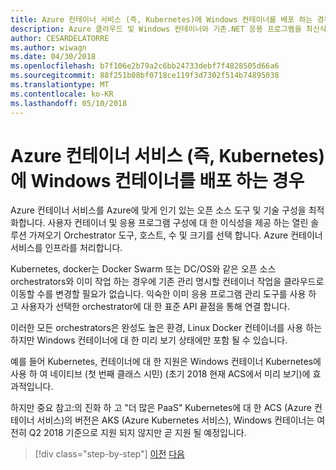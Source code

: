 ```yaml
---
title: Azure 컨테이너 서비스 (즉, Kubernetes)에 Windows 컨테이너를 배포 하는 경우
description: Azure 클라우드 및 Windows 컨테이너와 기존.NET 응용 프로그램을 최신식 | Azure 컨테이너 서비스 (즉, Kubernetes)에 Windows 컨테이너를 배포 하는 경우
author: CESARDELATORRE
ms.author: wiwagn
ms.date: 04/30/2018
ms.openlocfilehash: b7f106e2b79a2c6bb24733debf7f4828505d66a6
ms.sourcegitcommit: 88f251b08bf0718ce119f3d7302f514b74895038
ms.translationtype: MT
ms.contentlocale: ko-KR
ms.lasthandoff: 05/10/2018
---
```

# <a name="when-to-deploy-windows-containers-to-azure-container-service-that-is-kubernetes"></a>Azure 컨테이너 서비스 (즉, Kubernetes)에 Windows 컨테이너를 배포 하는 경우

Azure 컨테이너 서비스를 Azure에 맞게 인기 있는 오픈 소스 도구 및 기술 구성을 최적화합니다. 사용자 컨테이너 및 응용 프로그램 구성에 대 한 이식성을 제공 하는 열린 솔루션 가져오기 Orchestrator 도구, 호스트, 수 및 크기를 선택 합니다. Azure 컨테이너 서비스를 인프라를 처리합니다.

Kubernetes, docker는 Docker Swarm 또는 DC/OS와 같은 오픈 소스 orchestrators와 이미 작업 하는 경우에 기존 관리 명시할 컨테이너 작업을 클라우드로 이동할 수를 변경할 필요가 없습니다. 익숙한 이미 응용 프로그램 관리 도구를 사용 하 고 사용자가 선택한 orchestrator에 대 한 표준 API 끝점을 통해 연결 합니다.

이러한 모든 orchestrators은 완성도 높은 환경, Linux Docker 컨테이너를 사용 하는 하지만 Windows 컨테이너에 대 한 미리 보기 상태에만 포함 될 수 있습니다.

예를 들어 Kubernetes, 컨테이너에 대 한 지원은 Windows 컨테이너 Kubernetes에 사용 하 여 네이티브 (첫 번째 클래스 시민) (초기 2018 현재 ACS에서 미리 보기)에 효과적입니다.

하지만 중요 참고:의 진화 하 고 "더 많은 PaaS" Kubernetes에 대 한 ACS (Azure 컨테이너 서비스)의 버전은 AKS (Azure Kubernetes 서비스), Windows 컨테이너는 여전히 Q2 2018 기준으로 지원 되지 않지만 곧 지원 될 예정입니다.

>[!div class="step-by-step"]
[이전](when-to-deploy-windows-containers-to-service-fabric.md)
[다음](choosing-azure-compute-options-for-container-based-applications.md)
